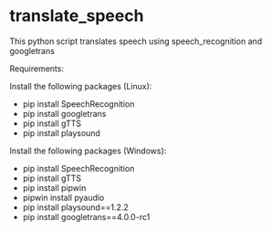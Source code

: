 # translate_speech
This python script translates speech using speech_recognition and googletrans

Requirements:

Install the following packages (Linux):
  - pip install SpeechRecognition
  - pip install googletrans
  - pip install gTTS
  - pip install playsound

Install the following packages (Windows):
  - pip install SpeechRecognition
  - pip install gTTS
  - pip install pipwin
  - pipwin install pyaudio
  - pip install playsound==1.2.2
  - pip install googletrans==4.0.0-rc1
